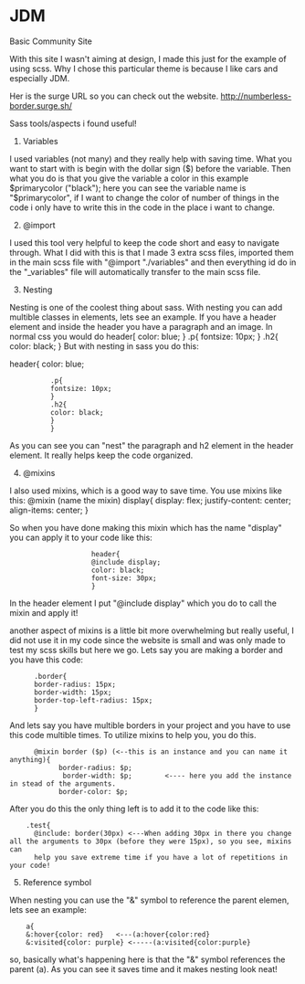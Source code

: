 # JDM
Basic Community Site

With this site I wasn't aiming at design, I made this just for the example of using scss.
Why I chose this particular theme is because I like cars and especially JDM.

Her is the surge URL so you can check out the website. 
http://numberless-border.surge.sh/

Sass tools/aspects i found useful!

1. Variables

I used variables (not many) and they really help with saving time. 
What you want to start with is begin with the dollar sign ($) before the variable.
Then what you do is that you give the variable a color in this example $primarycolor ("black");
here you can see the variable name is "$primarycolor", if I want
to change the color of number of things in the code i only have to write this in 
the code in the place i want to change.

2. @import

I used this tool very helpful to keep the code short and easy to navigate through. What I did with this 
is that I made 3 extra scss files, imported them in the main scss file with "@import "./variables" and then everything
id do in the "_variables" file will automatically transfer to the main scss file. 

3. Nesting

Nesting is one of the coolest thing about sass. With nesting you can add multible classes in elements, lets see an example. 
If you have a header element and inside the header you have a paragraph and an image. In normal css you would do 
              header[
              color: blue;
              }
              .p{
              fontsize: 10px;
              }
              .h2{
              color: black;
              }
   But with nesting in sass you do this:
   
   
   header{
   color: blue;
              
              .p{
              fontsize: 10px;
              }
              .h2{
              color: black;
              }
              }
 As you can see you can "nest" the paragraph and h2 element in the header element. It really helps keep the code organized.
 
 
 4. @mixins 
 
 I also used mixins, which is a good way to save time. You use mixins like this: 
                            @mixin (name the mixin) display{
                              display: flex;
                              justify-content: center;
                              align-items: center;
                              }
                              
 So when you have done making this mixin which has the name "display" you can apply it to your code like this:
 
                        header{
                        @include display;
                        color: black;
                        font-size: 30px;
                        }
In the header element I put "@include display" which you do to call the mixin and apply it!

another aspect of mixins is a little bit more overwhelming but really useful, I did not use it in my code 
since the website is small and was only made to test my scss skills but here we go. 
Lets say you are making a border and you have this code:
          
          .border{
          border-radius: 15px;
          border-width: 15px;
          border-top-left-radius: 15px;
          }
And lets say you have multible borders in your project and you have to use this code multible times. To utilize mixins to 
help you, you do this.

          @mixin border ($p) (<--this is an instance and you can name it anything){
                border-radius: $p;
                 border-width: $p;        <---- here you add the instance in stead of the arguments.
                border-color: $p;


After you do this the only thing left is to add it to the code like this:

        .test{
          @include: border(30px) <---When adding 30px in there you change all the arguments to 30px (before they were 15px), so you see, mixins can 
          help you save extreme time if you have a lot of repetitions in your code!
          
          
          
      


5.  Reference symbol

When nesting you can use the "&" symbol to reference the parent elemen, lets see an example:

        a{
        &:hover{color: red}   <---(a:hover{color:red}
        &:visited{color: purple} <-----(a:visited{color:purple}
        
so, basically what's happening here is that the "&" symbol references the parent (a). As you can see it saves time 
and it makes nesting look neat!
        
        
                            
